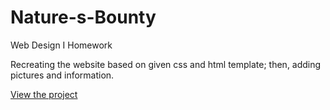 # Nature-s-Bounty

Web Design I Homework

Recreating the website based on given css and html template; then, adding pictures and information.

[View the project](./index.htm)
